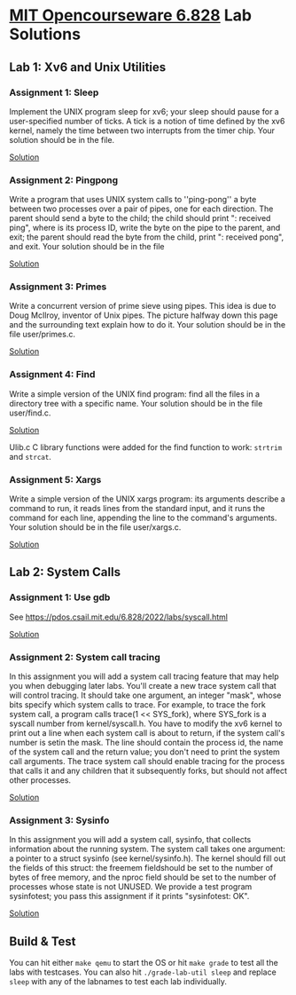 # [MIT Opencourseware 6.828](https://github.com/swisstackle/6.828) Lab Solutions

## Lab 1: Xv6 and Unix Utilities

### Assignment 1: Sleep

Implement the UNIX program sleep for xv6; your sleep should pause for a user-specified number of ticks. A tick is a notion of time defined by the xv6 kernel, namely the time between two interrupts from the timer chip. Your solution should be in the file.

 [Solution](https://github.com/swisstackle/xv6-labs-2022/commit/10fc9f4af001937758101a8e3401d2b8d77b100b)

 ### Assignment 2: Pingpong

Write a program that uses UNIX system calls to ''ping-pong'' a byte between two processes over a pair of pipes, one for each direction. The parent should send a byte to the child; the child should print "<pid>: received ping", where <pid> is its process ID, write the byte on the pipe to the parent, and exit; the parent should read the byte from the child, print "<pid>: received pong", and exit. Your solution should be in the file

 [Solution](https://github.com/swisstackle/xv6-labs-2022/commit/c6bd4c94729772b315350a3da9635efe0d939e43)
 
 ### Assignment 3: Primes
 
 Write a concurrent version of prime sieve using pipes. This idea is due to Doug McIlroy, inventor of Unix pipes. The picture halfway down this page and the surrounding text explain how to do it. Your solution should be in the file user/primes.c. 
 
[Solution](https://github.com/swisstackle/xv6-labs-2022/commit/c6bd4c94729772b315350a3da9635efe0d939e43)

### Assignment 4: Find

Write a simple version of the UNIX find program: find all the files in a directory tree with a specific name. Your solution should be in the file user/find.c.

[Solution](https://github.com/swisstackle/xv6-labs-2022/commit/295767e2c34878f778d8ce03e128a78fb407df37)

Ulib.c C library functions were added for the find function to work: `strtrim` and `strcat`.

### Assignment 5: Xargs

Write a simple version of the UNIX xargs program: its arguments describe a command to run, it reads lines from the standard input, and it runs the command for each line, appending the line to the command's arguments. Your solution should be in the file user/xargs.c. 

[Solution](https://github.com/swisstackle/xv6-labs-2022/commit/87850aee8c4191f27bacc3cd7dca16cb5fab241c)

## Lab 2: System Calls

### Assignment 1: Use gdb

See https://pdos.csail.mit.edu/6.828/2022/labs/syscall.html

[Solution](https://github.com/swisstackle/xv6-labs-2022/commit/0516d5d9c75951d1abccf2b142f0537dc9a6eb5d)

### Assignment 2: System call tracing

In this assignment you will add a system call tracing feature that may help you when debugging later labs. You'll create a new trace system call that will control tracing. It should take one argument, an integer "mask", whose bits specify which system calls to trace. For example, to trace the fork system call, a program calls trace(1 << SYS_fork), where SYS_fork is a syscall number from kernel/syscall.h. You have to modify the xv6 kernel to print out a line when each system call is about to return, if the system call's number is setin the mask. The line should contain the process id, the name of the system call and the return value; you don't need to print the system call arguments. The trace system call should enable tracing for the process that calls it and any children that it subsequently forks, but should not affect other processes.

[Solution](https://github.com/swisstackle/xv6-labs-2022/commit/ab3b3a71e900fa5fd11cbcb7347a26816e2d7989)

### Assignment 3: Sysinfo

In this assignment you will add a system call, sysinfo, that collects information about the running system. The system call takes one argument: a pointer to a struct sysinfo (see kernel/sysinfo.h). The kernel should fill out the fields of this struct: the freemem fieldshould be set to the number of bytes of free memory, and the nproc field should be set to the number of processes whose state is not UNUSED. We provide a test program sysinfotest; you pass this assignment if it prints "sysinfotest: OK".

[Solution](https://github.com/swisstackle/xv6-labs-2022/commit/a7e2c7bcb9906cf47f6949e98378aa161136ca10)

## Build & Test
You can hit either `make qemu` to start the OS or hit `make grade` to test all the labs with testcases.
You can also hit `./grade-lab-util sleep` and replace `sleep` with any of the labnames to test each lab individually.


